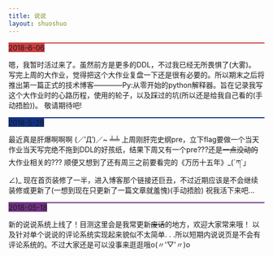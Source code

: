 ```yaml
---
title: 说说
layout: shuoshuo
---
```


<div class='shuoshuo_piece' style='border-top:2px solid #CB4042'><span class='shuoshuo_date' style='background-color: #CB4042; border-right-color:#CB4042'>2018-6-06</span><div class='shuoshuo_content'><p>嗯，我暂时活过来了。虽然前方是更多的DDL，不过我已经无所畏惧了(大雾)。
写完上周的大作业，觉得把这个大作业复盘一下还是很有必要的。所以期末之后将推出第一篇正式的技术博客————Py:从零开始的python解释器。旨在记录我写这个大作业时的心路历程，使用的轮子，以及踩过的坑(所以还是给我自己看的(手动捂脸))。
敬请期待吧!</p></div></div><div class='shuoshuo_piece' style='border-top:2px solid #113285'><span class='shuoshuo_date' style='background-color: #113285; border-right-color:#113285'>2018-5-28</span><div class='shuoshuo_content'><p>最近真是肝爆啊啊啊 (／‵Д′)／~ ╧╧ 上周刚肝完史纲pre，立下flag要做一个当天作业当天写完绝不拖到DDL的好孩纸，结果下周又有一个pre???还是<del>一点没动的</del>大作业相关的???
顺便又想到了还有周三之前要看完的《万历十五年》_(´ཀ`」 ∠)_
现在首页装修了一半，进入博客那个链接还巨丑，不过近期应该是不会继续装修或更新了(一想到现在只更新了一篇文章就羞愧)(手动捂脸)
祝我活下来吧...</p></div></div><div class='shuoshuo_piece' style='border-top:2px solid #6F3381'><span class='shuoshuo_date' style='background-color: #6F3381; border-right-color:#6F3381'>2018-05-18</span><div class='shuoshuo_content'><p>新的说说系统上线了！目测这里会是我常更新<del>废话</del>的地方，欢迎大家常来哦！ 以及针对单个说说的评论系统实现起来貌似不太简单. . .所以短期内说说页是不会有评论系统的。不过大家还是可以没事来逛逛哦o(〃'▽'〃)o</p></div></div>